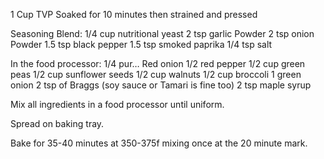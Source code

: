 1 Cup TVP Soaked for 10 minutes then strained and pressed

Seasoning Blend:
1/4 cup nutritional yeast
2 tsp garlic Powder
2 tsp onion Powder
1.5 tsp black pepper
1.5 tsp smoked paprika
1/4 tsp salt

  

In the food processor:
1/4 pur… Red onion
1/2 red pepper
1/2 cup green peas
1/2 cup sunflower seeds
1/2 cup walnuts
1/2 cup broccoli
1 green onion
2 tsp of Braggs (soy sauce or Tamari is fine too)
2 tsp maple syrup

Mix all ingredients in a food processor until uniform.

Spread on baking tray.

Bake for 35-40 minutes at 350-375f mixing once at the 20 minute mark.